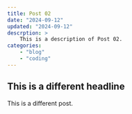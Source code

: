 ```yaml
---
title: Post 02
date: "2024-09-12"
updated: "2024-09-12"
descrption: >
    This is a description of Post 02.
categories:
    - "blog"
    - "coding"
---
```

## This is a different headline

This is a different post.
